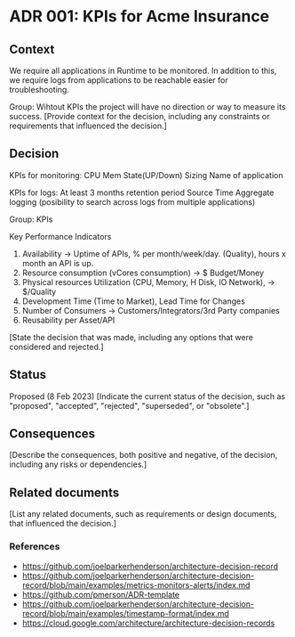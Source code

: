 # ADR 001: KPIs for Acme Insurance

## Context

We require all applications in Runtime to be monitored.
In addition to this, we require logs from applications to be reachable easier for troubleshooting.

Group:
Wihtout KPIs the project will have no direction or way to measure its success.
[Provide context for the decision, including any constraints or requirements that influenced the decision.]

## Decision

KPIs for monitoring:
CPU 
Mem
State(UP/Down)
Sizing
Name of application

KPIs for logs:
At least 3 months retention period
Source
Time
Aggregate logging (posibility to search across logs from multiple applications)


Group:
KPIs

Key Performance Indicators
1. Availability -> Uptime of APIs, % per month/week/day. (Quality), hours x month an API is up.
2. Resource consumption (vCores consumption) -> $ Budget/Money
3. Physical resources Utilization (CPU, Memory, H Disk, IO Network), -> $/Quality
4. Development Time (Time to Market), Lead Time for Changes
5. Number of Consumers -> Customers/Integrators/3rd Party companies
6. Reusability per Asset/API



[State the decision that was made, including any options that were considered and rejected.]

## Status
Proposed (8 Feb 2023)
[Indicate the current status of the decision, such as "proposed", "accepted", "rejected", "superseded", or "obsolete".]

## Consequences

[Describe the consequences, both positive and negative, of the decision, including any risks or dependencies.]

## Related documents

[List any related documents, such as requirements or design documents, that influenced the decision.]

### References
- https://github.com/joelparkerhenderson/architecture-decision-record
- https://github.com/joelparkerhenderson/architecture-decision-record/blob/main/examples/metrics-monitors-alerts/index.md
- https://github.com/pmerson/ADR-template
- https://github.com/joelparkerhenderson/architecture-decision-record/blob/main/examples/timestamp-format/index.md
- https://cloud.google.com/architecture/architecture-decision-records
